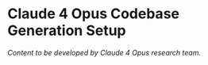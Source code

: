 # Claude 4 Opus Codebase Generation Setup

*Content to be developed by Claude 4 Opus research team.*